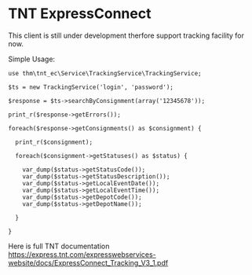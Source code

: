 # TNT ExpressConnect

This client is still under development therfore support tracking facility for now.

Simple Usage:

```
use thm\tnt_ec\Service\TrackingService\TrackingService;

$ts = new TrackingService('login', 'password');

$response = $ts->searchByConsignment(array('12345678'));

print_r($response->getErrors());

foreach($response->getConsignments() as $consignment) {

  print_r($consignment);

  foreach($consignment->getStatuses() as $status) {
  
    var_dump($status->getStatusCode());
    var_dump($status->getStatusDescription());
    var_dump($status->getLocalEventDate());
    var_dump($status->getLocalEventTime());
    var_dump($status->getDepotCode());
    var_dump($status->getDepotName());
  
  }

}

```
Here is full TNT documentation
https://express.tnt.com/expresswebservices-website/docs/ExpressConnect_Tracking_V3_1.pdf

